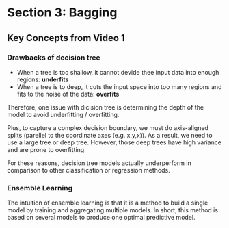 # Section 3: Bagging


## Key Concepts from Video 1

### Drawbacks of decision tree

- When a tree is too shallow, it cannot devide thee input data into enough regions: **underfits**
- When a tree is to deep, it cuts the input space into too many regions and fits to the noise of the data: **overfits**

Therefore,  one issue with dicision tree is determining the depth of the model to avoid underfitting / overfitting.

Plus, to capture a complex decision boundary, we must do axis-aligned splits (parellel to the coordinate axes (e.g. x,y,x)). As a result, we need to use a large tree or deep tree. However, those deep trees have high variance and are prone to overfitting.

For these reasons, decision tree models actually underperform in comparison to other classification or regression methods.


### Ensemble Learning

The intuition of ensemble learning is that it is a method to build a single model by training and aggregating multiple models. In short, this method is based on several models to produce one optimal predictive model.

